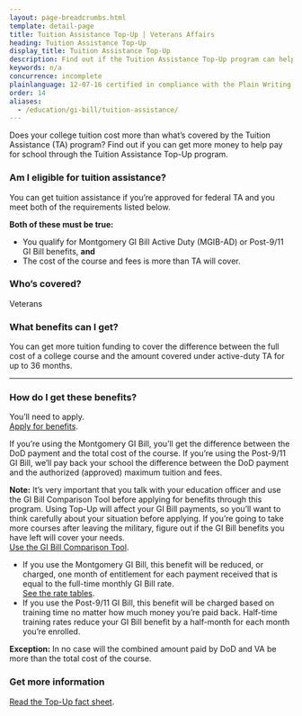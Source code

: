 ```yaml
---
layout: page-breadcrumbs.html
template: detail-page
title: Tuition Assistance Top-Up | Veterans Affairs
heading: Tuition Assistance Top-Up
display_title: Tuition Assistance Top-Up
description: Find out if the Tuition Assistance Top-Up program can help you pay for tuition that's more than what's covered by Tuition Assistance (TA). Check current rates and apply if you're a Veteran covered by the Montgomery GI Bill Active Duty or Post-9/11 GI Bill. 
keywords: n/a
concurrence: incomplete
plainlanguage: 12-07-16 certified in compliance with the Plain Writing Act
order: 14
aliases:
  - /education/gi-bill/tuition-assistance/
---
```


<div class="va-introtext">

Does your college tuition cost more than what’s covered by the Tuition Assistance (TA) program? Find out if you can get more money to help pay for school through the Tuition Assistance Top-Up program.

</div>


<div class="feature" markdown="1">

### Am I eligible for tuition assistance?
You can get tuition assistance if you’re approved for federal TA and you meet both of the requirements listed below.

**Both of these must be true:**
  - You qualify for Montgomery GI Bill Active Duty (MGIB-AD) or Post-9/11 GI Bill benefits, **and**
  - The cost of the course and fees is more than TA will cover.

### Who’s covered?
Veterans
</div>

### What benefits can I get?

You can get more tuition funding to cover the difference between the full cost of a college course and the amount covered under active-duty TA for up to 36 months.

-----

### How do I get these benefits?

You’ll need to apply. <br>
[Apply for benefits](/education/how-to-apply/).

If you’re using the Montgomery GI Bill, you’ll get the difference between the DoD payment and the total cost of the course. If you’re using the Post-9/11 GI Bill, we’ll pay back your school the difference between the DoD payment and the authorized (approved) maximum tuition and fees.

**Note:** It’s very important that you talk with your education officer and use the GI Bill Comparison Tool before applying for benefits through this program. Using Top-Up will affect your GI Bill payments, so you’ll want to think carefully about your situation before applying. If you’re going to take more courses after leaving the military, figure out if the GI Bill benefits you have left will cover your needs. <br>
[Use the GI Bill Comparison Tool](/gi-bill-comparison-tool).

- If you use the Montgomery GI Bill, this benefit will be reduced, or charged, one month of entitlement for each payment received that is equal to the full-time monthly GI Bill rate. <br>
[See the rate tables](https://www.benefits.va.gov/gibill/resources/benefits_resources/rate_tables.asp).
- If you use the Post-9/11 GI Bill, this benefit will be charged based on training time no matter how much money you’re paid back. Half-time training rates reduce your GI Bill benefit by a half-month for each month you’re enrolled.

**Exception:** In no case will the combined amount paid by DoD and VA be more than the total cost of the course.

### Get more information

[Read the Top-Up fact sheet](https://www.benefits.va.gov/GIBILL/docs/factsheets/topup.pdf).
